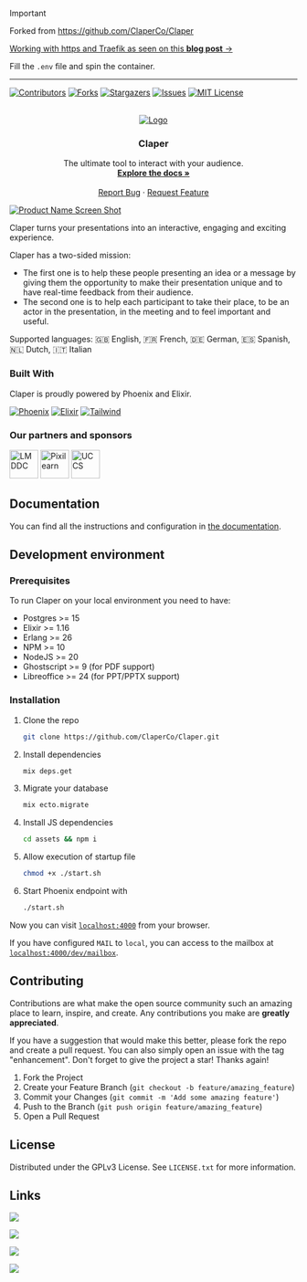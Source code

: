> [!IMPORTANT]
> Forked from https://github.com/ClaperCo/Claper 

[Working with https and Traefik as seen on this **blog post** →](https://jalcocert.github.io/JAlcocerT/creating-presentations-with-ai/#selfhosting-cool-ppt-software)

Fill the `.env` file and spin the container.

---


[![Contributors][contributors-shield]][contributors-url]
[![Forks][forks-shield]][forks-url]
[![Stargazers][stars-shield]][stars-url]
[![Issues][issues-shield]][issues-url]
[![MIT License][license-shield]][license-url]

<!-- PROJECT LOGO -->
<br />
<div align="center">
  <a href="https://github.com/ClaperCo/Claper">
    <img src="priv/static/images/logo.png" alt="Logo" >
  </a>

  <h3 align="center">Claper</h3>

  <p align="center">
    The ultimate tool to interact with your audience.
    <br />
    <a href="https://docs.claper.co"><strong>Explore the docs »</strong></a>
    <br />
    <br />
    <a href="https://github.com/ClaperCo/Claper/issues">Report Bug</a>
    ·
    <a href="https://github.com/ClaperCo/Claper/issues">Request Feature</a>
  </p>
</div>

[![Product Name Screen Shot][product-screenshot]](https://claper.co)

Claper turns your presentations into an interactive, engaging and exciting experience.

Claper has a two-sided mission:

- The first one is to help these people presenting an idea or a message by giving them the opportunity to make their presentation unique and to have real-time feedback from their audience.
- The second one is to help each participant to take their place, to be an actor in the presentation, in the meeting and to feel important and useful.

Supported languages: 🇬🇧 English, 🇫🇷 French, 🇩🇪 German, 🇪🇸 Spanish, 🇳🇱 Dutch, 🇮🇹 Italian

### Built With

Claper is proudly powered by Phoenix and Elixir.

[![Phoenix][Phoenix]][Phoenix-url] [![Elixir][Elixir]][Elixir-url] [![Tailwind][Tailwind]][Tailwind-url]

### Our partners and sponsors

<a href="https://www.lmddc.lu/"><img src="priv/static/images/partners/lmddc.png" alt="LMDDC" height="50"></a>
<a href="https://www.pixilearn.fr/en/"><img src="priv/static/images/partners/pixilearn.png" alt="Pixilearn" height="50"></a>
<a href="https://www.uccs.edu/"><img src="priv/static/images/partners/uccs.png" alt="UCCS" height="50"></a>

## Documentation

You can find all the instructions and configuration in [the documentation](https://docs.claper.co/).

## Development environment

### Prerequisites

To run Claper on your local environment you need to have:

- Postgres >= 15
- Elixir >= 1.16
- Erlang >= 26
- NPM >= 10
- NodeJS >= 20
- Ghostscript >= 9 (for PDF support)
- Libreoffice >= 24 (for PPT/PPTX support)

### Installation

1. Clone the repo
   ```sh
   git clone https://github.com/ClaperCo/Claper.git
   ```
2. Install dependencies
   ```sh
   mix deps.get
   ```
3. Migrate your database
   ```sh
   mix ecto.migrate
   ```
4. Install JS dependencies
   ```sh
   cd assets && npm i
   ```
5. Allow execution of startup file
   ```sh
   chmod +x ./start.sh
   ```
6. Start Phoenix endpoint with
   ```sh
   ./start.sh
   ```

Now you can visit [`localhost:4000`](http://localhost:4000) from your browser.

If you have configured `MAIL` to `local`, you can access to the mailbox at [`localhost:4000/dev/mailbox`](http://localhost:4000/dev/mailbox).

## Contributing

Contributions are what make the open source community such an amazing place to learn, inspire, and create. Any contributions you make are **greatly appreciated**.

If you have a suggestion that would make this better, please fork the repo and create a pull request. You can also simply open an issue with the tag "enhancement".
Don't forget to give the project a star! Thanks again!

1. Fork the Project
2. Create your Feature Branch (`git checkout -b feature/amazing_feature`)
3. Commit your Changes (`git commit -m 'Add some amazing feature'`)
4. Push to the Branch (`git push origin feature/amazing_feature`)
5. Open a Pull Request

<!-- LICENSE -->

## License

Distributed under the GPLv3 License. See `LICENSE.txt` for more information.

<!-- CONTACT -->

## Links

[![](https://img.shields.io/badge/ClaperCo/Claper-000000?style=for-the-badge&logo=Github&logoColor=white)](https://github.com/ClaperCo/Claper)

[![](https://img.shields.io/badge/Discord-5052db?style=for-the-badge&logo=Discord&logoColor=white)](https://discord.gg/M7ejVaC9gA)

[![](https://img.shields.io/badge//r/claper-ed491a?style=for-the-badge&logo=Reddit&logoColor=white)](https://reddit.com/r/claper)

[![](<https://img.shields.io/badge/Alex_Lion_(Founder)-000000?style=for-the-badge&logo=x&logoColor=white>)](https://x.com/alxlion_)

<!-- MARKDOWN LINKS & IMAGES -->
<!-- https://www.markdownguide.org/basic-syntax/#reference-style-links -->

[contributors-shield]: https://img.shields.io/github/contributors/ClaperCo/Claper.svg?style=for-the-badge
[contributors-url]: https://github.com/ClaperCo/Claper/graphs/contributors
[forks-shield]: https://img.shields.io/github/forks/ClaperCo/Claper.svg?style=for-the-badge
[forks-url]: https://github.com/ClaperCo/Claper/network/members
[stars-shield]: https://img.shields.io/github/stars/ClaperCo/Claper.svg?style=for-the-badge
[stars-url]: https://github.com/ClaperCo/Claper/stargazers
[issues-shield]: https://img.shields.io/github/issues/ClaperCo/Claper.svg?style=for-the-badge
[issues-url]: https://github.com/ClaperCo/Claper/issues
[license-shield]: https://img.shields.io/github/license/ClaperCo/Claper.svg?style=for-the-badge
[license-url]: https://github.com/ClaperCo/Claper/blob/master/LICENSE.txt
[product-screenshot]: /priv/static/images/preview.png
[Elixir]: https://img.shields.io/badge/elixir-4B275F?style=for-the-badge&logo=elixir&logoColor=white
[Elixir-url]: https://elixir-lang.org/
[Tailwind]: https://img.shields.io/badge/tailwind-06B6D4?style=for-the-badge&logo=tailwindcss&logoColor=white
[Tailwind-url]: https://tailwindcss.com/
[Phoenix]: https://img.shields.io/badge/phoenix-f35424?style=for-the-badge&logo=&logoColor=white
[Phoenix-url]: https://www.phoenixframework.org/
[lmddc-logo]: /priv/static/images/partners/lmddc.png
[pixilearn-logo]: /priv/static/images/partners/pixilearn.png
[uccs-logo]: /priv/static/images/partners/uccs.png
